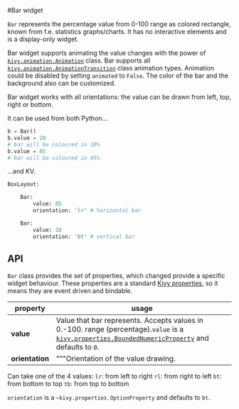 #Bar widget

`Bar` represents the percentage value from 0-100 range
as colored rectangle, known from f.e. statistics graphs/charts. It has no interactive elements and is a display-only widget.

Bar widget supports animating the value changes
with the power of [`kivy.animation.Animation`](https://kivy.org/docs/api-kivy.animation.html) class. Bar supports all [`kivy.animation.AnimationTransition`](https://kivy.org/docs/api-kivy.animation.html#kivy.animation.AnimationTransition) class animation types. Animation could be disabled by setting `animated` to `False`. The color of the bar and the background also can be customized.

Bar widget works with all orientations: the value can be drawn
from left, top, right or bottom.

It can be used from both Python...

```python
b = Bar()
b.value = 20
# bar will be coloured in 10%
b.value = 85
# bar will be coloured in 85%
```

...and KV.

```python
BoxLayout:

    Bar:
        value: 85
        orientation: 'lr' # horizontal bar

    Bar:
        value: 10
        orientation: 'bt' # vertical bar
```

## API

`Bar` class provides the set of properties, which changed provide a specific widget behaviour. These properties are a standard [Kivy properties](https://kivy.org/docs/api-kivy.properties.html), so it means they are event driven and bindable.

**property** | **usage**
-----------|-------------
**value** | Value that bar represents. Accepts values in 0.-100. range (percentage).`value` is a [`kivy.properties.BoundedNumericProperty`](https://kivy.org/docs/api-kivy.properties.html#kivy.properties.BoundedNumericProperty) and defaults to `0`.
**orientation** | """Orientation of the value drawing.

Can take one of the 4 values:
    `lr`: from left to right
    `rl`: from right to left
    `bt`: from bottom to top
    `tb`: from top to bottom

`orientation` is a `~kivy.properties.OptionProperty`
and defaults to `bt`.
